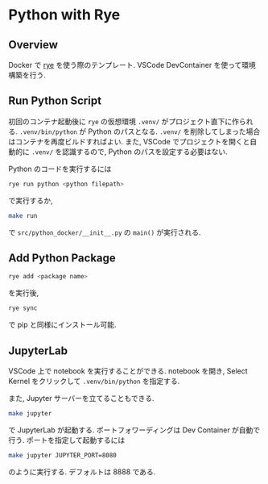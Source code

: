 # Python with Rye
## Overview
Docker で [rye](https://rye-up.com) を使う際のテンプレート. VSCode DevContainer を使って環境構築を行う.

## Run Python Script
初回のコンテナ起動後に `rye` の仮想環境 `.venv/` がプロジェクト直下に作られる. `.venv/bin/python` が Python のパスとなる. `.venv/` を削除してしまった場合はコンテナを再度ビルドすればよい. また, VSCode でプロジェクトを開くと自動的に `.venv/` を認識するので, Python のパスを設定する必要はない.

Python のコードを実行するには
```sh
rye run python <python filepath>
```
で実行するか,
```sh
make run
```
で `src/python_docker/__init__.py` の `main()` が実行される.

## Add Python Package
```sh
rye add <package name>
```
を実行後,
```sh
rye sync
```
で pip と同様にインストール可能.

## JupyterLab
VSCode 上で notebook を実行することができる. notebook を開き, Select Kernel をクリックして `.venv/bin/python` を指定する.

また, Jupyter サーバーを立てることもできる.
```sh
make jupyter
```
で JupyterLab が起動する. ポートフォワーディングは Dev Container が自動で行う. ポートを指定して起動するには
```sh
make jupyter JUPYTER_PORT=8080
```
のように実行する. デフォルトは 8888 である.

